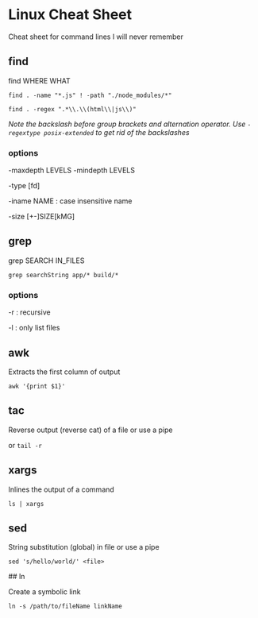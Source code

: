 # Linux Cheat Sheet
Cheat sheet for command lines I will never remember

## find

find WHERE WHAT

`find . -name "*.js" ! -path "./node_modules/*"`

`find . -regex ".*\\.\\(html\\|js\\)"`

*Note the backslash before group brackets and alternation operator. Use `-regextype posix-extended` to get rid of the backslashes*

### options

-maxdepth LEVELS -mindepth LEVELS

-type [fd]

-iname NAME : case insensitive name

-size [+-]SIZE[kMG]

## grep

grep SEARCH IN_FILES

`grep searchString app/* build/*`

### options

-r : recursive

-l : only list files

## awk

Extracts the first column of output

`awk '{print $1}'`

## tac

Reverse output (reverse cat) of a file or use a pipe

or `tail -r`

## xargs

Inlines the output of a command

`ls | xargs`

## sed

String substitution (global) in file or use a pipe

`sed 's/hello/world/' <file>`

## ln

Create a symbolic link

`ln -s /path/to/fileName linkName`
